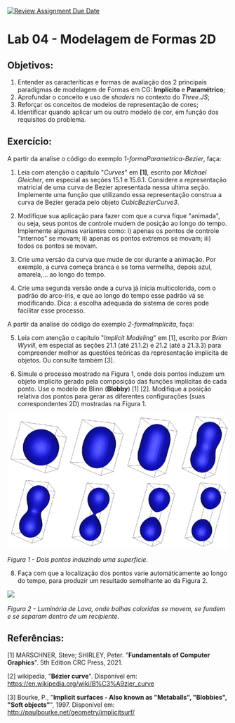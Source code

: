 [![Review Assignment Due Date](https://classroom.github.com/assets/deadline-readme-button-24ddc0f5d75046c5622901739e7c5dd533143b0c8e959d652212380cedb1ea36.svg)](https://classroom.github.com/a/tenO_gL-)
# Lab 04 - Modelagem de Formas 2D

## Objetivos:

1. Entender as caracteríticas e formas de avaliação dos 2 principais paradigmas de modelagem de Formas em CG: **Implícito** e **Paramétrico**;
2. Aprofundar o conceito e uso de *shaders* no contexto do *Three.JS*;
3. Reforçar os conceitos de modelos de representação de cores;
4. Identificar quando aplicar um ou outro modelo de cor, em função dos requisitos do problema. 

## Exercício:

A partir da analise o código do exemplo *1-formaParametrica-Bezier*, faça:

1. Leia com atenção o capítulo "*Curves*" em **[1]**, escrito por *Michael Gleicher*, em especial as seções 15.1 e 15.6.1. Considere a representação matricial de uma curva de Bezier apresentada nessa ultima seção. Implemente uma função que utilizando essa representação construa a curva de Bezier gerada pelo objeto *CubicBezierCurve3*.

2. Modifique sua aplicação para fazer com que a curva fique "animada", ou seja, seus pontos de controle mudem de posição ao longo do tempo. Implemente algumas variantes como: i) apenas os pontos de controle "internos" se movam; ii) apenas os pontos extremos se movam; iii) todos os pontos se movam. 

3. Crie uma versão da curva que mude de cor durante a animação. Por exemplo, a curva começa branca e se torna vermelha, depois azul, amarela,... ao longo do tempo.

4. Crie uma segunda versão onde a curva já inicia multicolorida, com o padrão do arco-íris, e que ao longo do tempo esse padrão vá se modificando. Dica: a escolha adequada do sistema de cores pode facilitar esse processo. 

A partir da analise do código do exemplo *2-formaImplicita*, faça:

5. Leia com atenção o capítulo "*Implicit Modeling*" em [1], escrito por *Brian Wyvill*, em especial as seções 21.1 (até 21.1.2) e 21.2 (até a 21.3.3) para compreender melhor as questões teóricas da representação implícita de objetos. Ou consulte também [3].

6. Simule o processo mostrado na Figura 1, onde dois pontos induzem um objeto implícito gerado pela composição das funções implícitas de cada ponto. Use o modelo de Blinn (**Blobby**) [1] [2]. Modifique a posição relativa dos pontos para gerar as diferentes configurações (suas correspondentes 2D) mostradas na Figura 1.

<img src="./imgs/implicitsurf.gif">

*Figura 1 - Dois pontos induzindo uma superfície.*

8. Faça com que a localização dos pontos varie automáticamente ao longo do tempo, para produzir um resultado semelhante ao da Figura 2.

<img src="./imgs/lavaLamp.gif">

*Figura 2 - Luminária de Lava, onde bolhas coloridas se movem, se fundem e se separam dentro de um recipiente.*

## Referências: 

[1]		MARSCHNER, Steve; SHIRLEY, Peter. "**Fundamentals of Computer Graphics**". 5th Edition CRC Press, 2021.

[2] 	wikipedia, "**Bézier curve**". Disponível em: https://en.wikipedia.org/wiki/B%C3%A9zier_curve

[3] 	Bourke, P., "**Implicit surfaces - Also known as "Metaballs", "Blobbies", "Soft objects"**", 1997. Disponível em: http://paulbourke.net/geometry/implicitsurf/

